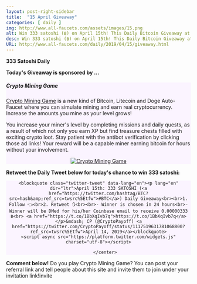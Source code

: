 ```yaml
---
layout: post-right-sidebar
title:  "15 April Giveaway"
categories: [ daily ]
img: http://www.all-faucets.com/assets/images/15.png
alt: Win 333 satoshi (฿) on April 15th! This Daily Bitcoin Giveaway at www.all-faucets.com is sponsored by Crypto Mining Game.
desc: Win 333 satoshi (฿) on April 15th! This Daily Bitcoin Giveaway at www.all-faucets.com is sponsored by Crypto Mining Game.
URL: http://www.all-faucets.com/daily/2019/04/15/giveaway.html
---
```

**333 Satoshi Daily**

<b>Today's Giveaway is sponsored by ...</b>

<div class="sidebar-section" style="background-color:#fbf4ff">
     <h5><span>Crypto Mining Game</span></h5>
     <a href="http://bit.ly/www-cryptomininggame" target="_blank">Crypto Mining Game</a> is a new kind of Bitcoin, Litecoin and Doge Auto-Faucet where you can simulate mining and earn real cryptocurrency. Increase the amounts you mine as your level grows!
		 <p> </p>
		 You increase your miner's level by completing missions and daily quests, as a result of which not only you earn XP but find treasure chests filled with exciting crypto loot. Stay patient with the antibot verification by clicking those ad links! Your reward will be a capable miner earning bitcoin for hours without your involvement.
		 <p> </p>
     <center><a href="http://bit.ly/www-cryptomininggame" target="_blank"><img src="http://www.all-faucets.com/assets/images/cryptomininggame-ad.gif" alt="Crypto Mining Game"/></a></center>
</div>

<b>Retweet the Daily Tweet below for today's chance to win 333 satoshi:</b><br>

<div class="sidebar-section" style="background-color:#fbf4ff">
		<center>

    <blockquote class="twitter-tweet" data-lang="en"><p lang="en" dir="ltr">April 15th: 333 SATOSHI (<a href="https://twitter.com/hashtag/BTC?src=hash&amp;ref_src=twsrc%5Etfw">#BTC</a>) Daily Giveaway<br><br>1. Follow 👈<br>2. Retweet 🔃<br><br>- Winner is chosen in 24 hours<br>- Winner will be DMed for his/her Coinbase email to receive 0.00000333 ฿<br> <a href="https://t.co/1BbXqIvb7q">https://t.co/1BbXqIvb7q</a></p>&mdash; CP (@CryptoPayoff) <a href="https://twitter.com/CryptoPayoff/status/1117519631781068800?ref_src=twsrc%5Etfw">April 14, 2019</a></blockquote>
    <script async src="https://platform.twitter.com/widgets.js" charset="utf-8"></script>

		 </center>
</div>


<b>Comment below!</b> Do you play Crypto Mining Game? You can post your referral link and tell people about this site and invite them to join under your invitation link!invite
